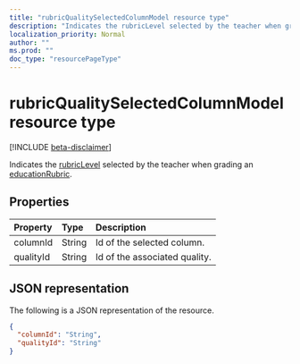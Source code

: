 ```yaml
---
title: "rubricQualitySelectedColumnModel resource type"
description: "Indicates the rubricLevel selected by the teacher when grading an educationRubric"
localization_priority: Normal
author: ""
ms.prod: ""
doc_type: "resourcePageType"
---
```


# rubricQualitySelectedColumnModel resource type

[!INCLUDE [beta-disclaimer](../../includes/beta-disclaimer.md)]

Indicates the [rubricLevel](rubriclevel.md) selected by the teacher when grading an [educationRubric](educationrubric.md).

## Properties

| Property     | Type        | Description |
|:-------------|:------------|:------------|
|columnId|String|Id of the selected column.|
|qualityId|String|Id of the associated quality.|

## JSON representation

The following is a JSON representation of the resource.

<!-- {
  "blockType": "resource",
  "optionalProperties": [

  ],
  "@odata.type": "microsoft.graph.rubricQualitySelectedColumnModel",
  "baseType": null
}-->

```json
{
  "columnId": "String",
  "qualityId": "String"
}
```

<!-- uuid: 16cd6b66-4b1a-43a1-adaf-3a886856ed98
2019-02-04 14:57:30 UTC -->
<!-- {
  "type": "#page.annotation",
  "description": "rubricQualitySelectedColumnModel resource",
  "keywords": "",
  "section": "documentation",
  "tocPath": ""
}-->